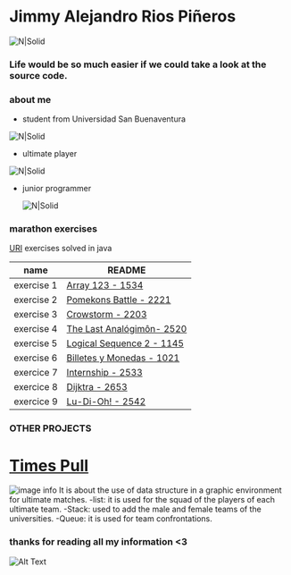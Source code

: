 # Jimmy Alejandro Rios Piñeros 

![N|Solid](https://static.wixstatic.com/media/669128_ec1c7a78e9694aec8a07c2e48b292ae1~mv2.gif)

### Life would be so much easier if we could take a look at the source code.

### about me
- student from Universidad San Buenaventura 

![N|Solid](https://www.usbbog.edu.co/matlab/images/logo_acreditacion.png)

- ultimate player

 ![N|Solid](https://i.pinimg.com/564x/97/d9/6f/97d96fc98905518dde1525e3d5227f7a.jpg)
 
- junior programmer

  ![N|Solid](https://cdn.foliovision.com/images/2019/01/junior-programmer.png)
  


### marathon exercises

[URI][Plmt] exercises solved in java

| name  | README |
| ------ | ------ |
| exercise 1 | [Array 123 - 1534][PlDb] |
| exercise  2| [Pomekons Battle - 2221][PlGh] |
|exercise 3| [Crowstorm - 2203][PlGd] |
| exercise 4| [The Last Analógimôn- 2520][PlOd] |
|exercise 5| [Logical Sequence 2 - 1145][PlMe] |
| exercise 6| [Billetes y Monedas - 1021][PlGa] |
|exercice 7|[Internship - 2533][PlMa]|
|exercice 8|[Dijktra - 2653][Plmar]|
|exercice 9|[Lu-Di-Oh! - 2542][Pllu]|


### OTHER PROJECTS
# [Times Pull][Pltm]
![image info](https://i.pinimg.com/564x/73/d4/f8/73d4f8b6f219cbb34c8d46acf1f333b3.jpg)
It is about the use of data structure in a graphic environment for ultimate matches.
-list: it is used for the squad of the players of each ultimate team.
-Stack: used to add the male and female teams of the universities.
-Queue: it is used for team confrontations.


   [PlDb]: <https://www.urionlinejudge.com.br/judge/es/problems/view/1534>
   [PlGh]: <https://www.urionlinejudge.com.br/judge/es/problems/view/2221>
   [PlGd]: <https://www.urionlinejudge.com.br/judge/en/problems/view/2203>
   [PlOd]: <https://www.urionlinejudge.com.br/judge/en/problems/view/2520>
   [PlMe]: <https://www.urionlinejudge.com.br/judge/es/problems/view/1145>
   [PlGa]: <https://www.urionlinejudge.com.br/judge/es/problems/view/1021>
   [PlMa]: <https://www.urionlinejudge.com.br/judge/es/problems/view/2533>
   [PlMar]: <https://www.urionlinejudge.com.br/judge/en/problems/view/2653>
   [PlLu]: <https://www.urionlinejudge.com.br/judge/en/problems/view/2542>
   [Pltm]:<https://github.com/JimmyAlejo05/Time-s-pull>
   [Plmt]:<https://github.com/JimmyAlejo05/URI>
  ### thanks for reading all my information <3
![Alt Text](https://media.giphy.com/media/vFKqnCdLPNOKc/giphy.gif)

